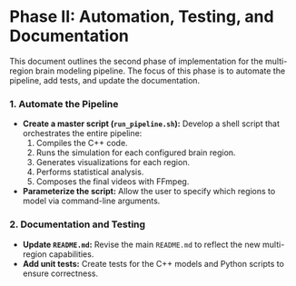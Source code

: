 # Phase II: Automation, Testing, and Documentation

This document outlines the second phase of implementation for the multi-region brain modeling pipeline. The focus of this phase is to automate the pipeline, add tests, and update the documentation.

### 1. Automate the Pipeline

-   **Create a master script (`run_pipeline.sh`):** Develop a shell script that orchestrates the entire pipeline:
    1.  Compiles the C++ code.
    2.  Runs the simulation for each configured brain region.
    3.  Generates visualizations for each region.
    4.  Performs statistical analysis.
    5.  Composes the final videos with FFmpeg.
-   **Parameterize the script:** Allow the user to specify which regions to model via command-line arguments.

### 2. Documentation and Testing

-   **Update `README.md`:** Revise the main `README.md` to reflect the new multi-region capabilities.
-   **Add unit tests:** Create tests for the C++ models and Python scripts to ensure correctness.
